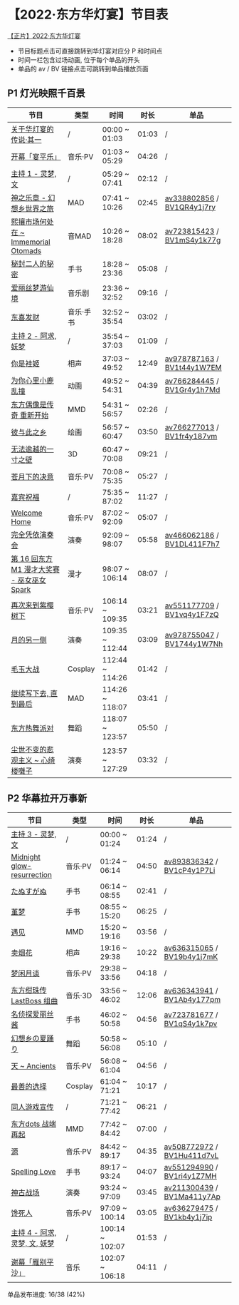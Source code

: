 # 【2022·东方华灯宴】节目表
[【正片】2022·东方华灯宴](https://www.bilibili.com/video/BV16q4y1h7xX)

- 节目标题点击可直接跳转到华灯宴对应分 P 和时间点
- 时间一栏包含过场动画, 位于每个单品的开头
- 单品的 av / BV 链接点击可跳转到单品播放页面


## P1 灯光映照千百景
|节目|类型|时间|时长|单品|
|----|----|----|----|----|
| [关于华灯宴的传说·其一](https://www.bilibili.com/video/BV16q4y1h7xX?p=1&t=0) | / | 00:00 ~ 01:03 | 01:03 | / |
| [开幕「宴平乐」](https://www.bilibili.com/video/BV16q4y1h7xX?p=1&t=63) | 音乐·PV | 01:03 ~ 05:29 | 04:26 | / |
| [主持 1 - 灵梦, 文](https://www.bilibili.com/video/BV16q4y1h7xX?p=1&t=329) | / | 05:29 ~ 07:41 | 02:12 | / |
| [神之乐章 - 幻想乡世界之旅](https://www.bilibili.com/video/BV16q4y1h7xX?p=1&t=461) | MAD | 07:41 ~ 10:26 | 02:45 | [av338802856](https://www.bilibili.com/video/av338802856) / [BV1QR4y1j7ry](https://www.bilibili.com/video/BV1QR4y1j7ry) |
| [熙攘市场何处在 \~ Immemorial Otomads](https://www.bilibili.com/video/BV16q4y1h7xX?p=1&t=626) | 音MAD | 10:26 ~ 18:28 | 08:02 | [av723815423](https://www.bilibili.com/video/av723815423) / [BV1mS4y1k77g](https://www.bilibili.com/video/BV1mS4y1k77g) |
| [秘封二人的秘密](https://www.bilibili.com/video/BV16q4y1h7xX?p=1&t=1108) | 手书 | 18:28 ~ 23:36 | 05:08 | / |
| [爱丽丝梦游仙境](https://www.bilibili.com/video/BV16q4y1h7xX?p=1&t=1416) | 音乐剧 | 23:36 ~ 32:52 | 09:16 | / |
| [东喜发财](https://www.bilibili.com/video/BV16q4y1h7xX?p=1&t=1972) | 音乐·手书 | 32:52 ~ 35:54 | 03:02 | / |
| [主持 2 - 阿求, 妖梦](https://www.bilibili.com/video/BV16q4y1h7xX?p=1&t=2154) | / | 35:54 ~ 37:03 | 01:09 | / |
| [你是袿姬](https://www.bilibili.com/video/BV16q4y1h7xX?p=1&t=2223) | 相声 | 37:03 ~ 49:52 | 12:49 | [av978787163](https://www.bilibili.com/video/av978787163) / [BV1t44y1W7EM](https://www.bilibili.com/video/BV1t44y1W7EM) |
| [为你心里小鹿乱撞](https://www.bilibili.com/video/BV16q4y1h7xX?p=1&t=2992) | 动画 | 49:52 ~ 54:31 | 04:39 | [av766284445](https://www.bilibili.com/video/av766284445) / [BV1Gr4y1h7Md](https://www.bilibili.com/video/BV1Gr4y1h7Md) |
| [东方偶像是传奇 重新开始](https://www.bilibili.com/video/BV16q4y1h7xX?p=1&t=3271) | MMD | 54:31 ~ 56:57 | 02:26 | / |
| [彼与此之乡](https://www.bilibili.com/video/BV16q4y1h7xX?p=1&t=3417) | 绘画 | 56:57 ~ 60:47 | 03:50 | [av766277013](https://www.bilibili.com/video/av766277013) / [BV1fr4y187vm](https://www.bilibili.com/video/BV1fr4y187vm) |
| [无法逾越的一寸之壁](https://www.bilibili.com/video/BV16q4y1h7xX?p=1&t=3647) | 3D | 60:47 ~ 70:08 | 09:21 | / |
| [苍月下的决意](https://www.bilibili.com/video/BV16q4y1h7xX?p=1&t=4208) | 音乐·PV | 70:08 ~ 75:35 | 05:27 | / |
| [嘉宾祝福](https://www.bilibili.com/video/BV16q4y1h7xX?p=1&t=4535) | / | 75:35 ~ 87:02 | 11:27 | / |
| [Welcome Home](https://www.bilibili.com/video/BV16q4y1h7xX?p=1&t=5222) | 音乐·PV | 87:02 ~ 92:09 | 05:07 | / |
| [完全凭依演奏会](https://www.bilibili.com/video/BV16q4y1h7xX?p=1&t=5529) | 演奏 | 92:09 ~ 98:07 | 05:58 | [av466062186](https://www.bilibili.com/video/av466062186) / [BV1DL411F7h7](https://www.bilibili.com/video/BV1DL411F7h7) |
| [第 16 回东方 M1 漫才大奖赛 - 巫女巫女 Spark](https://www.bilibili.com/video/BV16q4y1h7xX?p=1&t=5887) | 漫才 | 98:07 ~ 106:14 | 08:07 | / |
| [再次来到紫樱树下](https://www.bilibili.com/video/BV16q4y1h7xX?p=1&t=6374) | 音乐·PV | 106:14 ~ 109:35 | 03:21 | [av551177709](https://www.bilibili.com/video/av551177709) / [BV1vq4y1F7zQ](https://www.bilibili.com/video/BV1vq4y1F7zQ) |
| [月的另一侧](https://www.bilibili.com/video/BV16q4y1h7xX?p=1&t=6575) | 演奏 | 109:35 ~ 112:44 | 03:09 | [av978755047](https://www.bilibili.com/video/av978755047) / [BV1744y1W7Nh](https://www.bilibili.com/video/BV1744y1W7Nh) |
| [毛玉大战](https://www.bilibili.com/video/BV16q4y1h7xX?p=1&t=6764) | Cosplay | 112:44 ~ 114:26 | 01:42 | / |
| [继续写下去, 直到最后](https://www.bilibili.com/video/BV16q4y1h7xX?p=1&t=6866) | MAD | 114:26 ~ 118:07 | 03:41 | / |
| [东方热舞派对](https://www.bilibili.com/video/BV16q4y1h7xX?p=1&t=7087) | 舞蹈 | 118:07 ~ 123:57 | 05:50 | / |
| [尘世不变的悲观主义 \~ 心绮楼囃子](https://www.bilibili.com/video/BV16q4y1h7xX?p=1&t=7437) | 演奏 | 123:57 ~ 127:29 | 03:32 | / |

## P2 华幕拉开万事新
|节目|类型|时间|时长|单品|
|----|----|----|----|----|
| [主持 3 - 灵梦, 文](https://www.bilibili.com/video/BV16q4y1h7xX?p=2&t=0) | / | 00:00 ~ 01:24 | 01:24 | / |
| [Midnight glow-resurrection](https://www.bilibili.com/video/BV16q4y1h7xX?p=2&t=84) | 音乐·PV | 01:24 ~ 06:14 | 04:50 | [av893836342](https://www.bilibili.com/video/av893836342) / [BV1cP4y1P7Li](https://www.bilibili.com/video/BV1cP4y1P7Li) |
| [たぬすがぬ](https://www.bilibili.com/video/BV16q4y1h7xX?p=2&t=374) | 手书 | 06:14 ~ 08:55 | 02:41 | / |
| [堇梦](https://www.bilibili.com/video/BV16q4y1h7xX?p=2&t=535) | 手书 | 08:55 ~ 15:20 | 06:25 | / |
| [遇见](https://www.bilibili.com/video/BV16q4y1h7xX?p=2&t=920) | MMD | 15:20 ~ 19:16 | 03:56 | / |
| [卖烟花](https://www.bilibili.com/video/BV16q4y1h7xX?p=2&t=1156) | 相声 | 19:16 ~ 29:38 | 10:22 | [av636315065](https://www.bilibili.com/video/av636315065) / [BV19b4y1j7mK](https://www.bilibili.com/video/BV19b4y1j7mK) |
| [梦闲月谈](https://www.bilibili.com/video/BV16q4y1h7xX?p=2&t=1778) | 音乐·PV | 29:38 ~ 33:56 | 04:18 | / |
| [东方绀珠传 LastBoss 组曲](https://www.bilibili.com/video/BV16q4y1h7xX?p=2&t=2036) | 音乐·3D | 33:56 ~ 46:02 | 12:06 | [av636343941](https://www.bilibili.com/video/av636343941) / [BV1Ab4y177pm](https://www.bilibili.com/video/BV1Ab4y177pm) |
| [名侦探爱丽丝酱](https://www.bilibili.com/video/BV16q4y1h7xX?p=2&t=2762) | 手书 | 46:02 ~ 50:58 | 04:56 | [av723781677](https://www.bilibili.com/video/av723781677) / [BV1qS4y1k7pv](https://www.bilibili.com/video/BV1qS4y1k7pv) |
| [幻想乡の夏踊り](https://www.bilibili.com/video/BV16q4y1h7xX?p=2&t=3058) | 舞蹈 | 50:58 ~ 56:08 | 05:10 | / |
| [天 \~ Ancients](https://www.bilibili.com/video/BV16q4y1h7xX?p=2&t=3368) | 音乐·PV | 56:08 ~ 61:04 | 04:56 | / |
| [最善的选择](https://www.bilibili.com/video/BV16q4y1h7xX?p=2&t=3664) | Cosplay | 61:04 ~ 71:21 | 10:17 | / |
| [同人游戏宣传](https://www.bilibili.com/video/BV16q4y1h7xX?p=2&t=4281) | / | 71:21 ~ 77:42 | 06:21 | / |
| [东方dots 战端再起](https://www.bilibili.com/video/BV16q4y1h7xX?p=2&t=4662) | MMD | 77:42 ~ 84:42 | 07:00 | / |
| [源](https://www.bilibili.com/video/BV16q4y1h7xX?p=2&t=5082) | 音乐·PV | 84:42 ~ 89:17 | 04:35 | [av508772972](https://www.bilibili.com/video/av508772972) / [BV1Hu411d7vL](https://www.bilibili.com/video/BV1Hu411d7vL) |
| [Spelling Love](https://www.bilibili.com/video/BV16q4y1h7xX?p=2&t=5357) | 手书 | 89:17 ~ 93:24 | 04:07 | [av551294990](https://www.bilibili.com/video/av551294990) / [BV1ri4y1Z7MH](https://www.bilibili.com/video/BV1ri4y1Z7MH) |
| [神古战场](https://www.bilibili.com/video/BV16q4y1h7xX?p=2&t=5604) | 演奏 | 93:24 ~ 97:09 | 03:45 | [av211300439](https://www.bilibili.com/video/av211300439) / [BV1Ma411y7Ap](https://www.bilibili.com/video/BV1Ma411y7Ap) |
| [馋死人](https://www.bilibili.com/video/BV16q4y1h7xX?p=2&t=5829) | 音乐·PV | 97:09 ~ 100:14 | 03:05 | [av636279475](https://www.bilibili.com/video/av636279475) / [BV1kb4y1j7ip](https://www.bilibili.com/video/BV1kb4y1j7ip) |
| [主持 4 - 阿求, 灵梦, 文, 妖梦](https://www.bilibili.com/video/BV16q4y1h7xX?p=2&t=6014) | / | 100:14 ~ 102:07 | 01:53 | / |
| [谢幕「雁别平沙」](https://www.bilibili.com/video/BV16q4y1h7xX?p=2&t=6127) | 音乐 | 102:07 ~ 106:18 | 04:11 | / |

单品发布进度: 16/38 (42%)